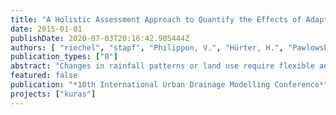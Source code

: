 ```yaml
---
title: "A Holistic Assessment Approach to Quantify the Effects of Adaptation Measures on CSO and Flooding"
date: 2015-01-01
publishDate: 2020-07-03T20:16:42.905444Z
authors: [ "riechel", "stapf", "Philippon, V.", "Hürter, H.", "Pawlowsky-Reusing, E.", "rouault" ]
publication_types: ["0"]
abstract: "Changes in rainfall patterns or land use require flexible adaptation strategies for urban drainage systems. However, finding effective measures to reduce combined sewer overflows (CSO) and flooding is not straight-forward. The presented study proposes a holistic assessment approach that combines CSO quantity and quality criteria with indicators for the spatial extent and severity of flood events. The approach is tested for three selected adaptation measures with a detailed calibrated model of Berlin’s largest combined sewer catchment in the software Infoworks CS. The results indicate that a detailed assessment based on multiple performance criteria is necessary to fully understand measure effects. The presented work is embedded in an integrated modelling study involving different elements of the drainage and the wastewater treatment system."
featured: false
publication: "*10th International Urban Drainage Modelling Conference*"
projects: ["kuras"]
---
```


